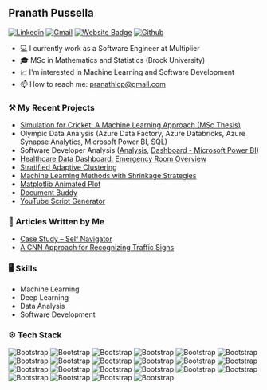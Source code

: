 ## Pranath Pussella



[![Linkedin](https://img.shields.io/badge/-LinkedIn-blue?style=flat&logo=Linkedin&logoColor=white)](https://www.linkedin.com/in/pranath/) [![Gmail](https://img.shields.io/badge/-Gmail-c14438?style=flat&logo=Gmail&logoColor=white)](mailto:pranathlcp@gmail.com)
[![Website Badge](https://img.shields.io/badge/-Website-c14438?style=flat&logo=Google-Chrome&logoColor=white&link=https://pranathlcp.com)](https://pranathlcp.com)
[![Github](https://img.shields.io/github/followers/pranathlcp?label=Follow&style=social)](https://github.com/pranathlcp)

- 💻 I currently work as a Software Engineer at Multiplier 
- 🎓 MSc in Mathematics and Statistics (Brock University)
- 📈 I'm interested in Machine Learning and Software Development
- 📫 How to reach me: pranathlcp@gmail.com

### ⚒️ My Recent Projects
- [Simulation for Cricket: A Machine Learning Approach (MSc Thesis)](https://dr.library.brocku.ca/handle/10464/18942)
- Olympic Data Analysis (Azure Data Factory, Azure Databricks, Azure Synapse Analytics, Microsoft Power BI, SQL)
- Software Developer Analysis ([Analysis](https://github.com/pranathlcp/developer-survey-analysis), [Dashboard - Microsoft Power BI](https://app.powerbi.com/view?r=eyJrIjoiNmU2YjQ1MjEtMzBmYy00N2M2LThmNzQtYzFlNjZmNzgzNmEzIiwidCI6ImRmODY3OWNkLWE4MGUtNDVkOC05OWFjLWM4M2VkN2ZmOTVhMCJ9))
- [Healthcare Data Dashboard: Emergency Room Overview](https://public.tableau.com/app/profile/pranath.pussella/viz/ERVisitsDashboard_17343204700950/Dashboard1)
- [Stratified Adaptive Clustering](https://github.com/pranathlcp/Stratified-Adaptive-Cluster-Sampling-Implementation)
- [Machine Learning Methods with Shrinkage Strategies](https://github.com/pranathlcp/ml-methods-with-shrinkage-strategies)
- [Matplotlib Animated Plot](https://github.com/pranathlcp/matplotlib-animated-plot)
- [Document Buddy](https://github.com/pranathlcp/document-buddy)
- [YouTube Script Generator](https://github.com/pranathlcp/youtube-script-generator-langchain)

### 📜 Articles Written by Me
- [Case Study – Self Navigator](https://fidenz.com/case-study-self-navigator/)
- [A CNN Approach for Recognizing Traffic Signs](https://fidenz.com/a-cnn-approach-for-recognizing-traffic-signs/)

### 🖥 Skills

- Machine Learning
- Deep Learning
- Data Analysis
- Software Development
  
### ⚙️ Tech Stack

![Bootstrap](https://img.shields.io/badge/-Python-05122A?style=flat-square&logo=Python&color=353535) ![Bootstrap](https://img.shields.io/badge/-R-05122A?style=flat-square&logo=R&color=353535) ![Bootstrap](https://img.shields.io/badge/-Java-05122A?style=flat-square&logo=Java&color=353535) ![Bootstrap](https://img.shields.io/badge/-C%23-05122A?style=flat-square&logo=C#&color=353535) ![Bootstrap](https://img.shields.io/badge/-Kotlin-05122A?style=flat-square&logo=Kotlin&color=353535) ![Bootstrap](https://img.shields.io/badge/-PyTorch-05122A?style=flat-square&logo=PyTorch&color=353535) ![Bootstrap](https://img.shields.io/badge/-Keras-05122A?style=flat-square&logo=Keras&color=353535) ![Bootstrap](https://img.shields.io/badge/-Scikit%20Learn-05122A?style=flat-square&logo=Scikit-Learn&color=353535) ![Bootstrap](https://img.shields.io/badge/-Flask-05122A?style=flat-square&logo=Flask&color=353535) ![Bootstrap](https://img.shields.io/badge/-Streamlit-05122A?style=flat-square&logo=Streamlit&color=353535) ![Bootstrap](https://img.shields.io/badge/-.NET-05122A?style=flat-square&logo=.NET&color=353535) ![Bootstrap](https://img.shields.io/badge/-Numpy-05122A?style=flat-square&logo=Numpy&color=353535) ![Bootstrap](https://img.shields.io/badge/-Pandas-05122A?style=flat-square&logo=Pandas&color=353535) ![Bootstrap](https://img.shields.io/badge/-Matplotlib-05122A?style=flat-square&logo=Matplotlib&color=353535) ![Bootstrap](https://img.shields.io/badge/-ggplot2-05122A?style=flat-square&logo=ggplot2&color=353535) ![Bootstrap](https://img.shields.io/badge/-SQL-05122A?style=flat-square&logo=SQL&color=353535) ![Bootstrap](https://img.shields.io/badge/-PostgreSQL-05122A?style=flat-square&logo=PostgreSQL&color=353535) ![Bootstrap](https://img.shields.io/badge/-Databricks-05122A?style=flat-square&logo=Databricks&color=353535) ![Bootstrap](https://img.shields.io/badge/-Azure-05122A?style=flat-square&logo=Azure&color=353535) ![Bootstrap](https://img.shields.io/badge/-Tableau-05122A?style=flat-square&logo=Tableau&color=353535) ![Bootstrap](https://img.shields.io/badge/-PowerBI-05122A?style=flat-square&logo=PowerBI&color=353535) ![Bootstrap](https://img.shields.io/badge/-Git-05122A?style=flat-square&logo=Git&color=353535)

